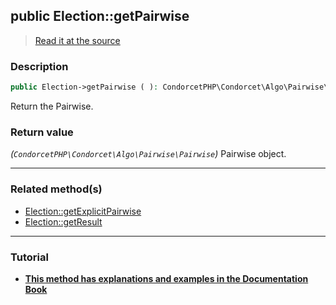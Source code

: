 ## public Election::getPairwise

> [Read it at the source](https://github.com/julien-boudry/Condorcet/blob/master/src/ElectionProcess/ResultsProcess.php#L202)

### Description    

```php
public Election->getPairwise ( ): CondorcetPHP\Condorcet\Algo\Pairwise\Pairwise
```

Return the Pairwise.
    

### Return value   

*(`CondorcetPHP\Condorcet\Algo\Pairwise\Pairwise`)* Pairwise object.


---------------------------------------

### Related method(s)      

* [Election::getExplicitPairwise](/Docs/ApiReferences/Election%20Class/public%20Election--getExplicitPairwise.md)    
* [Election::getResult](/Docs/ApiReferences/Election%20Class/public%20Election--getResult.md)    

---------------------------------------

### Tutorial

* **[This method has explanations and examples in the Documentation Book](https://www.condorcet.io/3.AsPhpLibrary/.AddVotes)**    
